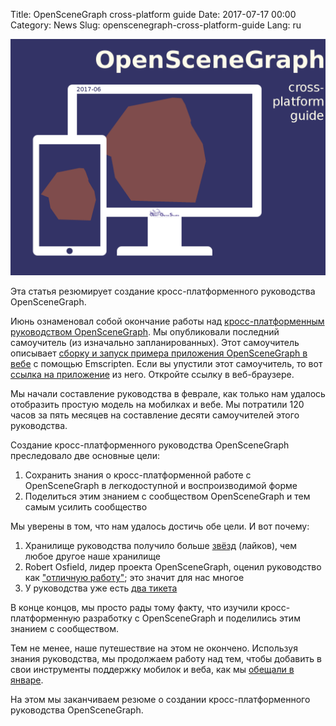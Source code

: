 Title: OpenSceneGraph cross-platform guide
Date: 2017-07-17 00:00
Category: News
Slug: openscenegraph-cross-platform-guide
Lang: ru

![Приложение OpenSceneGraph на десктопе и мобилке](../../images/2017-07-openscenegraph-guide.png)

Эта статья резюмирует создание кросс-платформенного руководства OpenSceneGraph.

Июнь ознаменовал собой окончание работы над [кросс-платформенным руководством OpenSceneGraph](https://github.com/OGStudio/openscenegraph-cross-platform-guide). Мы опубликовали последний самоучитель (из изначально запланированных). Этот самоучитель описывает [сборку и запуск примера приложения OpenSceneGraph в вебе](https://github.com/OGStudio/openscenegraph-cross-platform-guide/tree/master/1.10.SampleWeb) с помощью Emscripten.
Если вы упустили этот самоучитель, то вот [ссылка на приложение](https://ogstudio.github.io/openscenegraph-cross-platform-guide/) из него. Откройте ссылку в веб-браузере.

Мы начали составление руководства в феврале, как только нам удалось отобразить простую модель на мобилках и вебе. Мы потратили 120 часов за пять месяцев на составление десяти самоучителей этого руководства.

Создание кросс-платформенного руководства OpenSceneGraph преследовало две основные цели:

1. Сохранить знания о кросс-платформенной работе с OpenSceneGraph в легкодоступной и воспроизводимой форме
1. Поделиться этим знанием с сообществом OpenSceneGraph и тем самым усилить сообщество

Мы уверены в том, что нам удалось достичь обе цели. И вот почему:

1. Хранилище руководства получило больше [звёзд](https://github.com/OGStudio/openscenegraph-cross-platform-guide/stargazers) (лайков), чем любое другое наше хранилище
1. Robert Osfield, лидер проекта OpenSceneGraph, оценил руководство как ["отличную работу"](http://www.mail-archive.com/osg-users@lists.openscenegraph.org/msg74815.html); это значит для нас многое</li>
1. У руководства уже есть [два тикета](https://github.com/OGStudio/openscenegraph-cross-platform-guide/issues)

В конце концов, мы просто рады тому факту, что изучили кросс-платформенную разработку с OpenSceneGraph и поделились этим знанием с сообществом.

Тем не менее, наше путешествие на этом не окончено. Используя знания руководства, мы продолжаем работу над тем, чтобы добавить в свои инструменты поддержку мобилок и веба, как мы [обещали в январе](the-year-of-challenges.html).

На этом мы заканчиваем резюме о создании кросс-платформенного руководства OpenSceneGraph.
